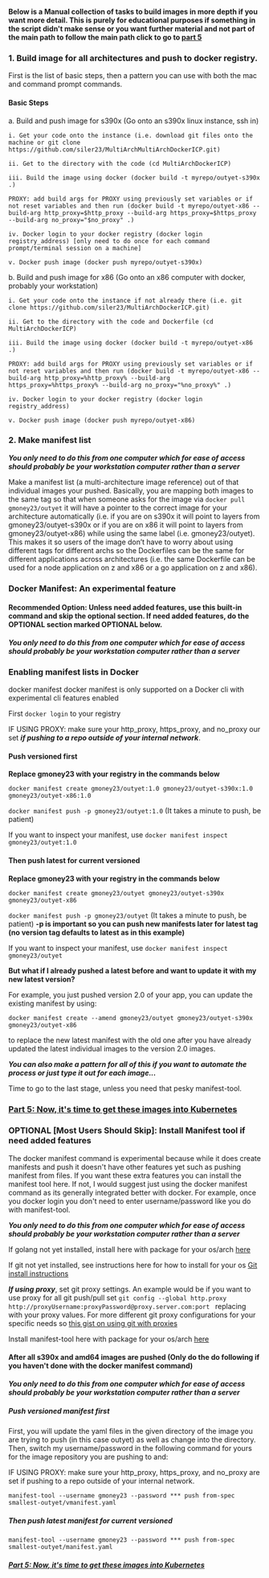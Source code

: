 **Below is a Manual collection of tasks to build images in more depth if you want more detail. This is purely for educational purposes if something in the script didn't make sense or you want further material and not part of the main path to follow the main path click to go to [part 5](5-Deploy-to-Kubernetes.md)**

### 1.	Build image for all architectures and push to docker registry.
First is the list of basic steps, then a pattern you can use with both the mac and command  prompt commands.

#### Basic Steps
  a. Build and push image for s390x (Go onto an s390x linux instance, ssh in)

    i. Get your code onto the instance (i.e. download git files onto the machine or git clone https://github.com/siler23/MultiArchMultiArchDockerICP.git)

    ii. Get to the directory with the code (cd MultiArchDockerICP)

    iii. Build the image using docker (docker build -t myrepo/outyet-s390x .)

    PROXY: add build args for PROXY using previously set variables or if not reset variables and then run (docker build -t myrepo/outyet-x86 --build-arg http_proxy=$http_proxy --build-arg https_proxy=$https_proxy --build-arg no_proxy="$no_proxy" .)

    iv. Docker login to your docker registry (docker login registry_address) [only need to do once for each command prompt/terminal session on a machine]

    v. Docker push image (docker push myrepo/outyet-s390x)

  b. Build and push image for x86 (Go onto an x86 computer with docker, probably your workstation)

    i. Get your code onto the instance if not already there (i.e. git clone https://github.com/siler23/MultiArchDockerICP.git)

    ii. Get to the directory with the code and Dockerfile (cd MultiArchDockerICP)

    iii. Build the image using docker (docker build -t myrepo/outyet-x86 .)

    PROXY: add build args for PROXY using previously set variables or if not reset variables and then run (docker build -t myrepo/outyet-x86 --build-arg http_proxy=%http_proxy% --build-arg https_proxy=%https_proxy% --build-arg no_proxy="%no_proxy%" .)

    iv. Docker login to your docker registry (docker login registry_address)

    v. Docker push image (docker push myrepo/outyet-x86)

### 2.	Make manifest list
***You only need to do this from one computer which for ease of access should probably be your workstation computer rather than a server***

Make a manifest list (a multi-architecture image reference) out of that individual images your pushed. Basically, you are mapping both images to the same tag so that when someone asks for the image via `docker pull gmoney23/outyet` it will have a pointer to the correct image for your architecture automatically (i.e. if you are on s390x it will point to layers from gmoney23/outyet-s390x or if you are on x86 it will point to layers from gmoney23/outyet-x86) while using the same label (i.e. gmoney23/outyet). This makes it so users of the image don’t have to worry about using different tags for different archs so the Dockerfiles can be the same for different applications across architectures (i.e. the same Dockerfile can be used for a node application on z and x86 or a go application on z and x86).

### Docker Manifest: An experimental feature

#### Recommended Option: Unless need added features, use this built-in command and skip the optional section. If need added features, do the OPTIONAL section marked OPTIONAL below.
***You only need to do this from one computer which for ease of access should probably be your workstation computer rather than a server***
### Enabling manifest lists in Docker
docker manifest
docker manifest is only supported on a Docker cli with experimental cli features enabled

First `docker login` to your registry

IF USING PROXY: make sure your http_proxy, https_proxy, and no_proxy our set ***if pushing to a repo outside of your internal network***.
#### Push versioned first

**Replace gmoney23 with your registry in the commands below**

`docker manifest create gmoney23/outyet:1.0 gmoney23/outyet-s390x:1.0 gmoney23/outyet-x86:1.0`

`docker manifest push -p gmoney23/outyet:1.0` (It takes a minute to push, be patient)

If you want to inspect your manifest, use `docker manifest inspect gmoney23/outyet:1.0`
#### Then push latest for current versioned

**Replace gmoney23 with your registry in the commands below**

`docker manifest create gmoney23/outyet gmoney23/outyet-s390x gmoney23/outyet-x86`

`docker manifest push -p gmoney23/outyet` (It takes a minute to push, be patient)
**-p is important so you can push new manifests later for latest tag (no version tag defaults to latest as in this example)**

If you want to inspect your manifest, use `docker manifest inspect gmoney23/outyet`

**But what if I already pushed a latest before and want to update it with my new latest version?**

For example, you just pushed version 2.0 of your app, you can update the existing manifest by using:

 `docker manifest create --amend gmoney23/outyet gmoney23/outyet-s390x gmoney23/outyet-x86`

  to replace the new latest manifest with the old one after you have already updated the latest individual images to the version 2.0 images.


***You can also make a pattern for all of this if you want to automate the process or just type it out for each image...***

Time to go to the last stage, unless you need that pesky manifest-tool.

### [Part 5: Now, it's time to get these images into Kubernetes](5-Deploy-to-Kubernetes.md)

### OPTIONAL [Most Users Should Skip]: Install Manifest tool if need added features
The docker manifest command is experimental because while it does create manifests and push it doesn't have other features yet such as pushing manifest from files. If you want these extra features you can install the manifest tool here. If not, I would suggest just using the docker manifest command as its generally integrated better with docker. For example, once you docker login you don't need to enter username/password like you do with manifest-tool.

***You only need to do this from one computer which for ease of access should probably be your workstation computer rather than a server***

If golang not yet installed, install here with package for your os/arch [here](https://golang.org/dl/)

If git not yet installed, see instructions here for how to install for your os [Git install instructions](https://git-scm.com/book/en/v2/Getting-Started-Installing-Git)

***If using proxy***, set git proxy settings. An example would be if you want to use proxy for all git push/pull set `git config --global http.proxy http://proxyUsername:proxyPassword@proxy.server.com:port
` replacing with your proxy values. For more different git proxy configurations for your specific needs so [this gist on using git with proxies](https://gist.github.com/evantoli/f8c23a37eb3558ab8765)

Install manifest-tool here with package for your os/arch [here](https://github.com/estesp/manifest-tool/releases)

#### After all s390x and amd64 images are pushed (Only do the do following if you haven't done with the docker manifest command)
***You only need to do this from one computer which for ease of access should probably be your workstation computer rather than a server***
##### Push versioned manifest first
First, you will update the yaml files in the given directory of the image you are trying to push (in this case outyet) as well as change into the directory. Then, switch my username/password in the following command for yours for the image repository you are pushing to and:

IF USING PROXY: make sure your http_proxy, https_proxy, and no_proxy are set if pushing to a repo outside of your internal network.

`manifest-tool --username gmoney23 --password *** push from-spec smallest-outyet/vmanifest.yaml`

##### Then push latest manifest for current versioned
`manifest-tool --username gmoney23 --password *** push from-spec smallest-outyet/manifest.yaml`


##### [Part 5: Now, it's time to get these images into Kubernetes](5-Deploy-to-Kubernetes.md)

